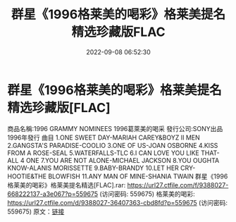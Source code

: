﻿---
title: 群星《1996格莱美的喝彩》格莱美提名精选珍藏版FLAC
date: 2022-09-08 06:52:30
categories: 外语音乐
tags: 外语音乐
---
# 群星《1996格莱美的喝彩》格莱美提名精选珍藏版[FLAC]

商品名稱:1996 GRAMMY NOMINEES
1996葛萊美的喝采
發行公司:SONY出品 1996年發行
曲目
1.ONE SWEET DAY-MARIAH CAREY&BOYZ II MEN
2.GANGSTA'S PARADISE-COOLIO
3.ONE OF US-JOAN OSBORNE
4.KISS FROM A ROSE-SEAL
5.WATERFALLS-TLC
6.I CAN LOVE YOU LIKE THAT-ALL 4 ONE
7.YOU ARE NOT ALONE-MICHAEL JACKSON
8.YOU OUGHTA KNOW-ALANIS MORISSETTE
9.BABY-BRANDY
10.LET HER CRY-HOOTIE&THE BLOWFISH
11.ANY MAN OF MINE-SHANIA TWAIN
群星《1996格莱美的喝彩》格莱美提名精选[FLAC].rar: https://url27.ctfile.com/f/9388027-668222137-a3e067?p=559675
(访问密码: 559675)
格莱美的喝彩: https://url27.ctfile.com/d/9388027-36407363-cbd8fd?p=559675
(访问密码: 559675)
原文：[链接](https://blog.sina.com.cn/s/blog_1647c7e7601030za7.html)